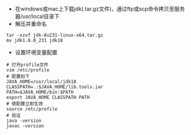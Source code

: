 - 在windows或mac上下载jdk(.tar.gz文件)，通过ftp或scp命令拷贝至服务器/usr/local目录下
- 解压并重命名
```
tar -xzvf jdk-8u231-linux-x64.tar.gz
mv jdk1.8.0_231 jdk18
```
- 设置环境变量配置
```
# 打开profile文件
vim /etc/profile
# 配置如下
JAVA_HOME=/usr/local/jdk18
CLASSPATH=.:$JAVA_HOME/lib.tools.jar
PATH=$JAVA_HOME/bin:$PATH
export JAVA_HOME CLASSPATH PATH
# 使配置立即生效
source /etc/profile
# 验证
java -version 
javac -version
```
